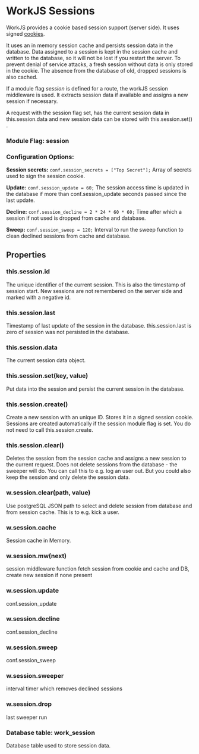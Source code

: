 # WorkJS Sessions

WorkJS provides a cookie based session support (server side).
It uses signed [cookies](https://github.com/pillarjs/cookies).

It uses an in memory session cache and persists session data in the database.
Data assigned to a session is kept in the session cache and written to the database, 
so it will not be lost if you restart the server.
To prevent denial of service attacks, a fresh session without data is only stored in the cookie.
The absence from the database of old, dropped sessions is also cached.

If a module flag *session* is defined for a route, the workJS session middleware is used.
It extracts session data if available and assigns a new session if necessary.

A request with the session flag set, has the current session data in this.session.data
and new session data can be stored with this.session.set() .

### Module Flag: session

### Configuration Options:

**Session secrets:** `conf.session_secrets = ["Top Secret"];`
Array of secrets used to sign the session cookie.

**Update:** `conf.session_update = 60;`
The session access time is updated in the database if more than conf.session_update seconds 
passed since the last update.

**Decline:** `conf.session_decline = 2 * 24 * 60 * 60;`
Time after which a session if not used is dropped from cache and database.

**Sweep:** `conf.session_sweep = 120;`
Interval to run the sweep function to clean declined sessions from cache and database.

## Properties

### this.session.id
The unique identifier of the current session.
This is also the timestamp of session start.
New sessions are not remembered on the server side and marked with a negative id.

### this.session.last
Timestamp of last update of the session in the database.
this.session.last is zero of session was not persisted in the database.

### this.session.data
The current session data object.

### this.session.set(key, value)
Put data into the session and persist the current session in the database.

### this.session.create()
Create a new session with an unique ID. Stores it in a signed session cookie.
Sessions are created automatically if the session module flag is set.
You do not need to call this.session.create.

### this.session.clear()
Deletes the session from the session cache and assigns a new session to the current request.
Does not delete sessions from the database - the sweeper will do.
You can call this to e.g. log an user out.
But you could also keep the session and only delete the session data.

### w.session.clear(path, value)
Use postgreSQL JSON path to select and delete session from database and from session cache.
This is to e.g. kick a user.

### w.session.cache
Session cache in Memory.

### w.session.mw(next)
session middleware function
fetch session from cookie and cache and DB, create new session if none present

### w.session.update
conf.session_update

### w.session.decline
conf.session_decline

### w.session.sweep
conf.session_sweep

### w.session.sweeper
interval timer which removes declined sessions

### w.session.drop
last sweeper run

### Database table: work_session
Database table used to store session data.

